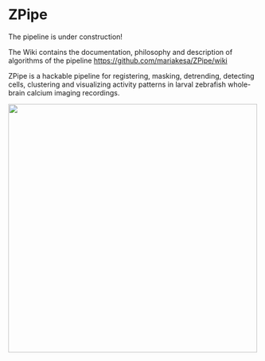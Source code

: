 # ZPipe

The pipeline is under construction!

The Wiki contains the documentation, philosophy and description of algorithms of the pipeline https://github.com/mariakesa/ZPipe/wiki

ZPipe is a hackable pipeline for registering, masking, detrending, detecting cells, clustering and visualizing activity patterns in larval zebrafish whole-brain calcium imaging recordings.

<img src="https://github.com/mariakesa/ZebraFishRegistrationPipeline/blob/master/rastermap.gif" width="500" height="500"/>

